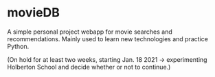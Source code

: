 # movieDB

A simple personal project webapp for movie searches and recommendations. Mainly used to learn new technologies and practice Python.

(On hold for at least two weeks, starting Jan. 18 2021 -> experimenting Holberton School and decide whether or not to continue.)
